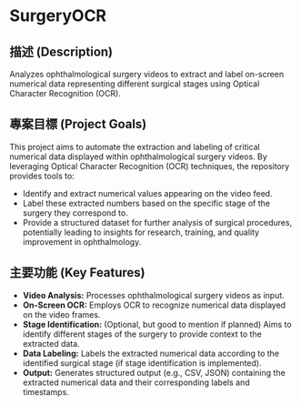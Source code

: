 # SurgeryOCR

## 描述 (Description)

Analyzes ophthalmological surgery videos to extract and label on-screen numerical data representing different surgical stages using Optical Character Recognition (OCR).

## 專案目標 (Project Goals)

This project aims to automate the extraction and labeling of critical numerical data displayed within ophthalmological surgery videos. By leveraging Optical Character Recognition (OCR) techniques, the repository provides tools to:

* Identify and extract numerical values appearing on the video feed.
* Label these extracted numbers based on the specific stage of the surgery they correspond to.
* Provide a structured dataset for further analysis of surgical procedures, potentially leading to insights for research, training, and quality improvement in ophthalmology.

## 主要功能 (Key Features)

* **Video Analysis:** Processes ophthalmological surgery videos as input.
* **On-Screen OCR:** Employs OCR to recognize numerical data displayed on the video frames.
* **Stage Identification:** (Optional, but good to mention if planned) Aims to identify different stages of the surgery to provide context to the extracted data.
* **Data Labeling:** Labels the extracted numerical data according to the identified surgical stage (if stage identification is implemented).
* **Output:** Generates structured output (e.g., CSV, JSON) containing the extracted numerical data and their corresponding labels and timestamps.

